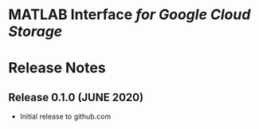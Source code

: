# MATLAB Interface *for Google Cloud Storage*
# Release Notes

## Release 0.1.0 (JUNE 2020)
* Initial release to github.com

[//]: #  (Copyright 2020 The MathWorks, Inc.)